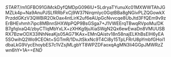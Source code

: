 $START$/m1GFBO91GiMckDyfQMDpG096lU+5LdryaTYunuXc01MXWWTAhJGMZLk4p+Na9AnuPJSLfRRbFxCj9W37Nirqmlyc0GqtBBa8gNGivPLZQGowkXPrzddGKzV3QWBiR2OkOax4ntLirK2uf6eAUpGcNvvcqe8UbJtd3FfQEm9v9zErBHEvhmh7ipc8MBnnSHXWpPQP9BsGSga7+J1VWEErqTBwqRVpoMu/DKB7gfqIxaQ4/zbyCTIqMbYxLX+zXHKg9juXiaSWgN2Qx6ewEwaDn8VMUUSBRX7BzwODX33INhNeaKjs05AG71KAx+EMnQAistv18n58najELKhBsElH6yEA5SOwihQ2Wo9CEOkt+SGTmR/1DvJtSkxNc9T4Ci8y15TpLFRrU8pYmbfGHoi1dbaLkG9VycEhoybES7c1VZsjMLgbYT8WPZDFaoxqAgMN3Ii4GGpJMWRzZwn6hY+1A==$END$